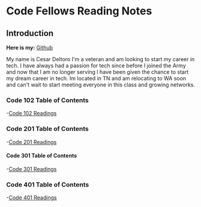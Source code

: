 # Code Fellows Reading Notes

## Introduction

**Here is my:**  [Github](https://github.com/cesardeltoroc)

My name is Cesar Deltoro I'm a veteran and am looking to start my career in tech. I have always had a passion for tech since before I joined the Army and now that I am no longer serving I have been given the chance to start my dream career in tech. Im located in TN and am relocating to WA soon and can't wait to start meeting everyone in this class and growing networks.

### Code 102 Table of Contents

-[Code 102 Readings](./102/README.md)

### Code 201 Table of Contents

-[Code 201 Readings](./201/README.md)

#### Code 301 Table of Contents

-[Code 301 Readings](./301/README.md)

### Code 401 Table of Contents

-[Code 401 Readings](./401/README.md)
